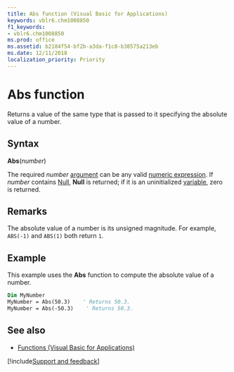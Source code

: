 ```yaml
---
title: Abs function (Visual Basic for Applications)
keywords: vblr6.chm1008850
f1_keywords:
- vblr6.chm1008850
ms.prod: office
ms.assetid: b2184f54-bf2b-a3da-f1c8-b38575a213eb
ms.date: 12/11/2018
localization_priority: Priority
---
```



# Abs function

Returns a value of the same type that is passed to it specifying the absolute value of a number.

## Syntax

**Abs**(_number_)
 
The required _number_ [argument](../../Glossary/vbe-glossary.md#argument) can be any valid [numeric expression](../../Glossary/vbe-glossary.md#numeric-expression). If _number_ contains [Null](../../Glossary/vbe-glossary.md#null), **Null** is returned; if it is an uninitialized [variable](../../Glossary/vbe-glossary.md#variable), zero is returned.

## Remarks

The absolute value of a number is its unsigned magnitude. For example, `ABS(-1)` and `ABS(1)` both return `1`.

## Example

This example uses the **Abs** function to compute the absolute value of a number.


```vb
Dim MyNumber
MyNumber = Abs(50.3)    ' Returns 50.3.
MyNumber = Abs(-50.3)    ' Returns 50.3.
```

## See also

- [Functions (Visual Basic for Applications)](../functions-visual-basic-for-applications.md)

[!include[Support and feedback](~/includes/feedback-boilerplate.md)]
